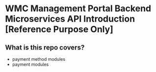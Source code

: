 # WMC Management Portal Backend Microservices API Introduction [Reference Purpose Only]

## What is this repo covers?

- payment method modules
- payment modules
